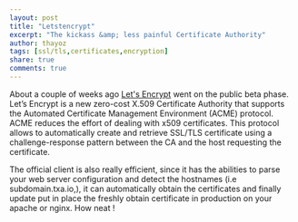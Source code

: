 ```yaml
---
layout: post
title: "Letstencrypt"
excerpt: "The kickass &amp; less painful Certificate Authority"
author: thayoz
tags: [ssl/tls,certificates,encryption]
share: true
comments: true
---
```

About a couple of weeks ago [Let's Encrypt](https://letsencrypt.org/) went on the public beta phase. Let’s Encrypt is a new zero-cost X.509 Certificate Authority that supports the Automated Certificate Management Environment (ACME) protocol.
ACME reduces the effort of dealing with x509 certificates. This protocol allows to automatically create and retrieve SSL/TLS certificate using a challenge-response pattern between the CA and the host requesting the certificate.

The official client is also really efficient, since it has the abilities to parse your web server configuration and detect the hostnames (i.e subdomain.txa.io,), it can automatically obtain the certificates and finally update put in place the freshly obtain certificate in production on your apache or nginx. How neat !
